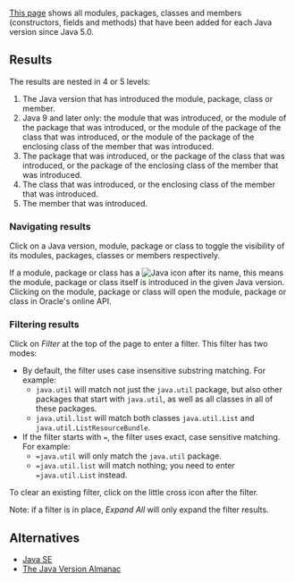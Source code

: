 [This page](https://robtimus.github.io/whats-new-in-java/) shows all modules, packages, classes and members (constructors, fields and methods) that have been added for each Java version since Java 5.0.

## Results

The results are nested in 4 or 5 levels:
1. The Java version that has introduced the module, package, class or member.
1. Java 9 and later only: the module that was introduced, or the module of the package that was introduced, or the module of the package of the class that was introduced, or the module of the package of the enclosing class of the member that was introduced.
1. The package that was introduced, or the package of the class that was introduced, or the package of the enclosing class of the member that was introduced.
1. The class that was introduced, or the enclosing class of the member that was introduced.
1. The member that was introduced.

### Navigating results

Click on a Java version, module, package or class to toggle the visibility of its modules, packages, classes or members respectively.

If a module, package or class has a ![Java](https://robtimus.github.io/whats-new-in-java/css/img/java.png) icon after its name, this means the module, package or class itself is introduced in the given Java version. Clicking on the module, package or class will open the module, package or class in Oracle's online API.

### Filtering results

Click on _Filter_ at the top of the page to enter a filter. This filter has two modes:
* By default, the filter uses case insensitive substring matching. For example:
    * `java.util` will match not just the `java.util` package, but also other packages that start with `java.util`, as well as all classes in all of these packages.
    * `java.util.list` will match both classes `java.util.List` and `java.util.ListResourceBundle`.
* If the filter starts with `=`, the filter uses exact, case sensitive matching. For example:
    * `=java.util` will only match the `java.util` package.
    * `=java.util.list` will match nothing; you need to enter `=java.util.List` instead.

To clear an existing filter, click on the little cross icon after the filter.

Note: if a filter is in place, _Expand All_ will only expand the filter results.

## Alternatives

* [Java SE](https://docs.oracle.com/en/java/javase/20/docs/api/new-list.html)
* [The Java Version Almanac](https://javaalmanac.io/)
